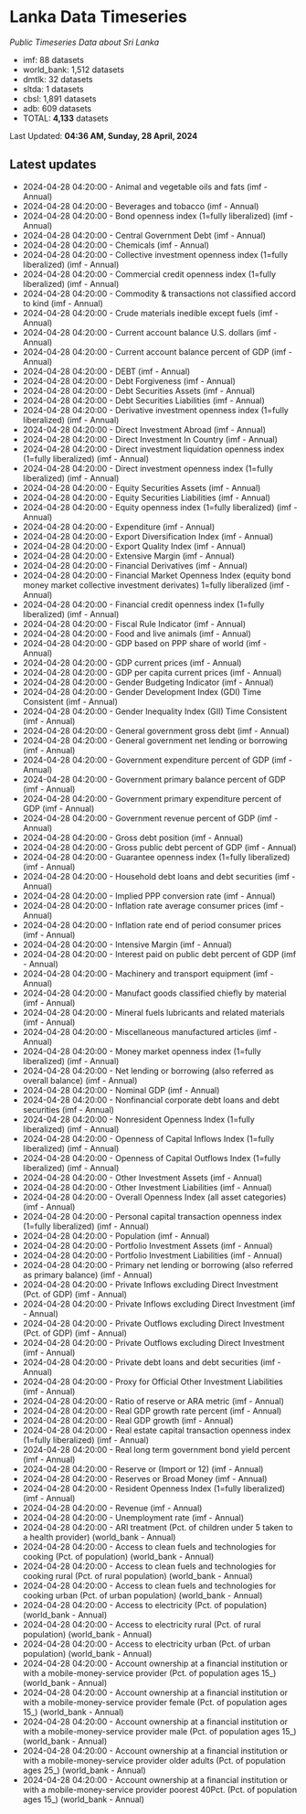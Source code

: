 # Lanka Data Timeseries
*Public Timeseries Data about Sri Lanka*

* imf: 88 datasets
* world_bank: 1,512 datasets
* dmtlk: 32 datasets
* sltda: 1 datasets
* cbsl: 1,891 datasets
* adb: 609 datasets
* TOTAL: **4,133** datasets

Last Updated: **04:36 AM, Sunday, 28 April, 2024**

## Latest updates

* 2024-04-28 04:20:00 - Animal and vegetable oils and fats (imf - Annual)
* 2024-04-28 04:20:00 - Beverages and tobacco (imf - Annual)
* 2024-04-28 04:20:00 - Bond openness index (1=fully liberalized) (imf - Annual)
* 2024-04-28 04:20:00 - Central Government Debt (imf - Annual)
* 2024-04-28 04:20:00 - Chemicals (imf - Annual)
* 2024-04-28 04:20:00 - Collective investment openness index (1=fully liberalized) (imf - Annual)
* 2024-04-28 04:20:00 - Commercial credit openness index (1=fully liberalized) (imf - Annual)
* 2024-04-28 04:20:00 - Commodity & transactions not classified accord to kind (imf - Annual)
* 2024-04-28 04:20:00 - Crude materials inedible except fuels (imf - Annual)
* 2024-04-28 04:20:00 - Current account balance U.S. dollars (imf - Annual)
* 2024-04-28 04:20:00 - Current account balance percent of GDP (imf - Annual)
* 2024-04-28 04:20:00 - DEBT (imf - Annual)
* 2024-04-28 04:20:00 - Debt Forgiveness (imf - Annual)
* 2024-04-28 04:20:00 - Debt Securities Assets (imf - Annual)
* 2024-04-28 04:20:00 - Debt Securities Liabilities (imf - Annual)
* 2024-04-28 04:20:00 - Derivative investment openness index (1=fully liberalized) (imf - Annual)
* 2024-04-28 04:20:00 - Direct Investment Abroad (imf - Annual)
* 2024-04-28 04:20:00 - Direct Investment In Country (imf - Annual)
* 2024-04-28 04:20:00 - Direct investment liquidation openness index (1=fully liberalized) (imf - Annual)
* 2024-04-28 04:20:00 - Direct investment openness index (1=fully liberalized) (imf - Annual)
* 2024-04-28 04:20:00 - Equity Securities Assets (imf - Annual)
* 2024-04-28 04:20:00 - Equity Securities Liabilities (imf - Annual)
* 2024-04-28 04:20:00 - Equity openness index (1=fully liberalized) (imf - Annual)
* 2024-04-28 04:20:00 - Expenditure (imf - Annual)
* 2024-04-28 04:20:00 - Export Diversification Index (imf - Annual)
* 2024-04-28 04:20:00 - Export Quality Index (imf - Annual)
* 2024-04-28 04:20:00 - Extensive Margin (imf - Annual)
* 2024-04-28 04:20:00 - Financial Derivatives (imf - Annual)
* 2024-04-28 04:20:00 - Financial Market Openness Index (equity bond money market collective investment derivates) 1=fully liberalized (imf - Annual)
* 2024-04-28 04:20:00 - Financial credit openness index (1=fully liberalized) (imf - Annual)
* 2024-04-28 04:20:00 - Fiscal Rule Indicator (imf - Annual)
* 2024-04-28 04:20:00 - Food and live animals (imf - Annual)
* 2024-04-28 04:20:00 - GDP based on PPP share of world (imf - Annual)
* 2024-04-28 04:20:00 - GDP current prices (imf - Annual)
* 2024-04-28 04:20:00 - GDP per capita current prices (imf - Annual)
* 2024-04-28 04:20:00 - Gender Budgeting Indicator (imf - Annual)
* 2024-04-28 04:20:00 - Gender Development Index (GDI) Time Consistent (imf - Annual)
* 2024-04-28 04:20:00 - Gender Inequality Index (GII) Time Consistent (imf - Annual)
* 2024-04-28 04:20:00 - General government gross debt (imf - Annual)
* 2024-04-28 04:20:00 - General government net lending or borrowing (imf - Annual)
* 2024-04-28 04:20:00 - Government expenditure percent of GDP (imf - Annual)
* 2024-04-28 04:20:00 - Government primary balance percent of GDP (imf - Annual)
* 2024-04-28 04:20:00 - Government primary expenditure percent of GDP (imf - Annual)
* 2024-04-28 04:20:00 - Government revenue percent of GDP (imf - Annual)
* 2024-04-28 04:20:00 - Gross debt position (imf - Annual)
* 2024-04-28 04:20:00 - Gross public debt percent of GDP (imf - Annual)
* 2024-04-28 04:20:00 - Guarantee openness index (1=fully liberalized) (imf - Annual)
* 2024-04-28 04:20:00 - Household debt loans and debt securities (imf - Annual)
* 2024-04-28 04:20:00 - Implied PPP conversion rate (imf - Annual)
* 2024-04-28 04:20:00 - Inflation rate average consumer prices (imf - Annual)
* 2024-04-28 04:20:00 - Inflation rate end of period consumer prices (imf - Annual)
* 2024-04-28 04:20:00 - Intensive Margin (imf - Annual)
* 2024-04-28 04:20:00 - Interest paid on public debt percent of GDP (imf - Annual)
* 2024-04-28 04:20:00 - Machinery and transport equipment (imf - Annual)
* 2024-04-28 04:20:00 - Manufact goods classified chiefly by material (imf - Annual)
* 2024-04-28 04:20:00 - Mineral fuels lubricants and related materials (imf - Annual)
* 2024-04-28 04:20:00 - Miscellaneous manufactured articles (imf - Annual)
* 2024-04-28 04:20:00 - Money market openness index (1=fully liberalized) (imf - Annual)
* 2024-04-28 04:20:00 - Net lending or borrowing (also referred as overall balance) (imf - Annual)
* 2024-04-28 04:20:00 - Nominal GDP (imf - Annual)
* 2024-04-28 04:20:00 - Nonfinancial corporate debt loans and debt securities (imf - Annual)
* 2024-04-28 04:20:00 - Nonresident Openness Index (1=fully liberalized) (imf - Annual)
* 2024-04-28 04:20:00 - Openness of Capital Inflows Index (1=fully liberalized) (imf - Annual)
* 2024-04-28 04:20:00 - Openness of Capital Outflows Index (1=fully liberalized) (imf - Annual)
* 2024-04-28 04:20:00 - Other Investment Assets (imf - Annual)
* 2024-04-28 04:20:00 - Other Investment Liabilities (imf - Annual)
* 2024-04-28 04:20:00 - Overall Openness Index (all asset categories) (imf - Annual)
* 2024-04-28 04:20:00 - Personal capital transaction openness index (1=fully liberalized) (imf - Annual)
* 2024-04-28 04:20:00 - Population (imf - Annual)
* 2024-04-28 04:20:00 - Portfolio Investment Assets (imf - Annual)
* 2024-04-28 04:20:00 - Portfolio Investment Liabilities (imf - Annual)
* 2024-04-28 04:20:00 - Primary net lending or borrowing (also referred as primary balance) (imf - Annual)
* 2024-04-28 04:20:00 - Private Inflows excluding Direct Investment (Pct. of GDP) (imf - Annual)
* 2024-04-28 04:20:00 - Private Inflows excluding Direct Investment (imf - Annual)
* 2024-04-28 04:20:00 - Private Outflows excluding Direct Investment (Pct. of GDP) (imf - Annual)
* 2024-04-28 04:20:00 - Private Outflows excluding Direct Investment (imf - Annual)
* 2024-04-28 04:20:00 - Private debt loans and debt securities (imf - Annual)
* 2024-04-28 04:20:00 - Proxy for Official Other Investment Liabilities (imf - Annual)
* 2024-04-28 04:20:00 - Ratio of reserve or ARA metric (imf - Annual)
* 2024-04-28 04:20:00 - Real GDP growth rate percent (imf - Annual)
* 2024-04-28 04:20:00 - Real GDP growth (imf - Annual)
* 2024-04-28 04:20:00 - Real estate capital transaction openness index (1=fully liberalized) (imf - Annual)
* 2024-04-28 04:20:00 - Real long term government bond yield percent (imf - Annual)
* 2024-04-28 04:20:00 - Reserve or (Import or 12) (imf - Annual)
* 2024-04-28 04:20:00 - Reserves or Broad Money (imf - Annual)
* 2024-04-28 04:20:00 - Resident Openness Index (1=fully liberalized) (imf - Annual)
* 2024-04-28 04:20:00 - Revenue (imf - Annual)
* 2024-04-28 04:20:00 - Unemployment rate (imf - Annual)
* 2024-04-28 04:20:00 - ARI treatment (Pct. of children under 5 taken to a health provider) (world_bank - Annual)
* 2024-04-28 04:20:00 - Access to clean fuels and technologies for cooking (Pct. of population) (world_bank - Annual)
* 2024-04-28 04:20:00 - Access to clean fuels and technologies for cooking rural (Pct. of rural population) (world_bank - Annual)
* 2024-04-28 04:20:00 - Access to clean fuels and technologies for cooking urban (Pct. of urban population) (world_bank - Annual)
* 2024-04-28 04:20:00 - Access to electricity (Pct. of population) (world_bank - Annual)
* 2024-04-28 04:20:00 - Access to electricity rural (Pct. of rural population) (world_bank - Annual)
* 2024-04-28 04:20:00 - Access to electricity urban (Pct. of urban population) (world_bank - Annual)
* 2024-04-28 04:20:00 - Account ownership at a financial institution or with a mobile-money-service provider (Pct. of population ages 15_) (world_bank - Annual)
* 2024-04-28 04:20:00 - Account ownership at a financial institution or with a mobile-money-service provider female (Pct. of population ages 15_) (world_bank - Annual)
* 2024-04-28 04:20:00 - Account ownership at a financial institution or with a mobile-money-service provider male (Pct. of population ages 15_) (world_bank - Annual)
* 2024-04-28 04:20:00 - Account ownership at a financial institution or with a mobile-money-service provider older adults (Pct. of population ages 25_) (world_bank - Annual)
* 2024-04-28 04:20:00 - Account ownership at a financial institution or with a mobile-money-service provider poorest 40Pct. (Pct. of population ages 15_) (world_bank - Annual)